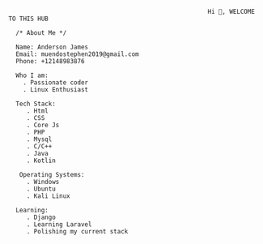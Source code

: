                                                            Hi 👋, WELCOME TO THIS HUB
 
      /* About Me */
      
      Name: Anderson James
      Email: muendostephen2019@gmail.com
      Phone: +12148983876
      
      Who I am:
        . Passionate coder
        . Linux Enthusiast

      Tech Stack:
         . Html
         . CSS
         . Core Js
         . PHP 
         . Mysql
         . C/C++
         . Java
         . Kotlin

       Operating Systems:
         . Windows
         . Ubuntu
         . Kali Linux
        
      Learning: 
         . Django
         . Learning Laravel
         . Polishing my current stack
